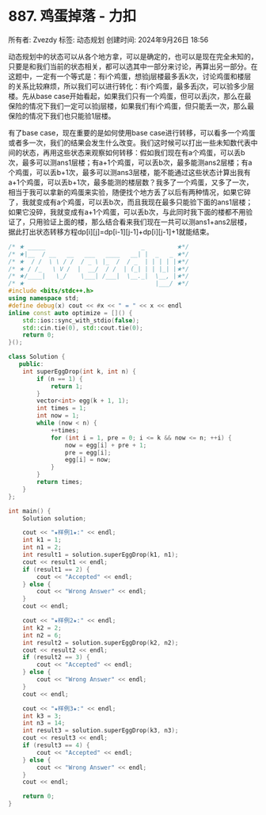 # 887. 鸡蛋掉落 - 力扣

所有者: Zvezdy
标签: 动态规划
创建时间: 2024年9月26日 18:56

动态规划中的状态可以从各个地方拿，可以是确定的，也可以是现在完全未知的，只要是和我们当前的状态相关，都可以选其中一部分来讨论，再算出另一部分。在这题中，一定有一个等式是：有i个鸡蛋，想验j层楼最多丢k次，讨论鸡蛋和楼层的关系比较麻烦，所以我们可以进行转化：有i个鸡蛋，最多丢j次，可以验多少层楼。先从base case开始看起，如果我们只有一个鸡蛋，但可以丢j次，那么在最保险的情况下我们一定可以验j层楼，如果我们有i个鸡蛋，但只能丢一次，那么最保险的情况下我们也只能验1层楼。

有了base case，现在重要的是如何使用base case进行转移，可以看多一个鸡蛋或者多一次，我们的结果会发生什么改变。我们这时候可以打出一些未知数代表中间的状态，再用这些状态来观察如何转移：假如我们现在有a个鸡蛋，可以丢b次，最多可以测ans1层楼；有a+1个鸡蛋，可以丢b次，最多能测ans2层楼；有a个鸡蛋，可以丢b+1次，最多可以测ans3层楼，能不能通过这些状态计算出我有a+1个鸡蛋，可以丢b+1次，最多能测的楼层数？我多了一个鸡蛋，又多了一次，相当于我可以拿新的鸡蛋来实验，随便找个地方丢了以后有两种情况，如果它碎了，我就变成有a个鸡蛋，可以丢b次，而且我现在最多只能验下面的ans1层楼；如果它没碎，我就变成有a+1个鸡蛋，可以丢b次，与此同时我下面的楼都不用验证了，只用验证上面的楼，那么结合看来我们现在一共可以测ans1+ans2层楼，据此打出状态转移方程dp[i][j]=dp[i-1][j-1]+dp[i][j-1]+1就能结束。

```cpp
/* ★ _____                           _         ★*/
/* ★|__  / __   __   ___   ____   __| |  _   _ ★*/
/* ★  / /  \ \ / /  / _ \ |_  /  / _  | | | | |★*/
/* ★ / /_   \ V /  |  __/  / /  | (_| | | |_| |★*/
/* ★/____|   \_/    \___| /___|  \__._|  \__, |★*/
/* ★                                     |___/ ★*/
#include <bits/stdc++.h>
using namespace std;
#define debug(x) cout << #x << " = " << x << endl
inline const auto optimize = []() {
    std::ios::sync_with_stdio(false);
    std::cin.tie(0), std::cout.tie(0);
    return 0;
}();

class Solution {
   public:
    int superEggDrop(int k, int n) {
        if (n == 1) {
            return 1;
        }
        vector<int> egg(k + 1, 1);
        int times = 1;
        int now = 1;
        while (now < n) {
            ++times;
            for (int i = 1, pre = 0; i <= k && now <= n; ++i) {
                now = egg[i] + pre + 1;
                pre = egg[i];
                egg[i] = now;
            }
        }
        return times;
    }
};

int main() {
    Solution solution;

    cout << "★样例1★:" << endl;
    int k1 = 1;
    int n1 = 2;
    int result1 = solution.superEggDrop(k1, n1);
    cout << result1 << endl;
    if (result1 == 2) {
        cout << "Accepted" << endl;
    } else {
        cout << "Wrong Answer" << endl;
    }
    cout << endl;

    cout << "★样例2★:" << endl;
    int k2 = 2;
    int n2 = 6;
    int result2 = solution.superEggDrop(k2, n2);
    cout << result2 << endl;
    if (result2 == 3) {
        cout << "Accepted" << endl;
    } else {
        cout << "Wrong Answer" << endl;
    }
    cout << endl;

    cout << "★样例3★:" << endl;
    int k3 = 3;
    int n3 = 14;
    int result3 = solution.superEggDrop(k3, n3);
    cout << result3 << endl;
    if (result3 == 4) {
        cout << "Accepted" << endl;
    } else {
        cout << "Wrong Answer" << endl;
    }
    cout << endl;

    return 0;
}

```